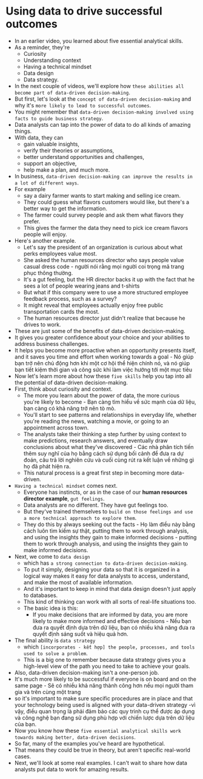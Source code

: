# Using data to drive successful outcomes

- In an earlier video, you learned about five essential analytical skills.
- As a reminder, they're
  - Curiosity
  - Understanding context
  - Having a technical mindset
  - Data design
  - Data strategy.
- In the next couple of videos, we'll explore how `these abilities all become part of data-driven decision-making`.
- But first, let's look at the `concept of data-driven decision-making` and why it's `more likely to lead to successful outcomes`.
- You might remember that `data-driven decision-making involved using facts to guide business strategy`.
- Data analysts can tap into the power of data to do all kinds of amazing things.
- With data, they can
  - gain valuable insights,
  - verify their theories or assumptions,
  - better understand opportunities and challenges,
  - support an objective,
  - help make a plan, and much more.
- In business, `data-driven decision-making can improve the results in a lot of different ways`.
- For example
  - say a dairy farmer wants to start making and selling ice cream.
  - They could guess what flavors customers would like, but there's a better way to get the information.
  - The farmer could survey people and ask them what flavors they prefer.
  - This gives the farmer the data they need to pick ice cream flavors people will enjoy.
- Here's another example.
  - Let's say the president of an organization is curious about what perks employees value most.
  - She asked the human resources director who says people value casual dress code - người nói rằng mọi người coi trọng mã trang phục thông thường.
  - It's a gut feeling, but the HR director backs it up with the fact that he sees a lot of people wearing jeans and t-shirts
  - But what if this company were to use a more structured employee feedback process, such as a survey?
  - It might reveal that employees actually enjoy free public transportation cards the most.
  - The human resources director just didn't realize that because he drives to work.
- These are just some of the benefits of data-driven decision-making.
- It gives you greater confidence about your choice and your abilities to address business challenges.
- It helps you become more proactive when an opportunity presents itself, and it saves you time and effort when working towards a goal - Nó giúp bạn trở nên chủ động hơn khi một cơ hội thể hiện chính nó, và nó giúp bạn tiết kiệm thời gian và công sức khi làm việc hướng tới một mục tiêu
- Now let's learn more about how these `five skills` help you tap into all the potential of data-driven decision-making.
- First, think about curiosity and context.
  - The more you learn about the power of data, the more curious you're likely to become - Bạn càng tìm hiểu về sức mạnh của dữ liệu, bạn càng có khả năng trở nên tò mò.
  - You'll start to see patterns and relationships in everyday life, whether you're reading the news, watching a movie, or going to an appointment across town.
  - The analysts take their thinking a step further by using context to make predictions, research answers, and eventually draw conclusions about what they've discovered - Các nhà phân tích tiến thêm suy nghĩ của họ bằng cách sử dụng bối cảnh để đưa ra dự đoán, câu trả lời nghiên cứu và cuối cùng rút ra kết luận về những gì họ đã phát hiện ra.
  - This natural process is a great first step in becoming more data-driven.
- `Having a technical mindset` comes next.
  - Everyone has instincts, or as in the case of our **human resources director example**, `gut feelings`.
  - Data analysts are no different. They have gut feelings too.
  - But they've trained themselves to `build on those feelings and use a more technical approach to explore them`.
  - They do this by always seeking out the facts - Họ làm điều này bằng cách luôn tìm kiếm sự thật, putting them to work through analysis, and using the insights they gain to make informed decisions - putting them to work through analysis, and using the insights they gain to make informed decisions.
- Next, we come to `data design`
  - which has `a strong connection to data-driven decision-making`.
  - To put it simply, designing your data so that it is organized in a logical way makes it easy for data analysts to access, understand, and make the most of available information.
  - And it's important to keep in mind that data design doesn't just apply to databases.
  - This kind of thinking can work with all sorts of real-life situations too.
  - The basic idea is this:
    - If you make decisions that are informed by data, you are more likely to make more informed and effective decisions - Nếu bạn đưa ra quyết định dựa trên dữ liệu, bạn có nhiều khả năng đưa ra quyết định sáng suốt và hiệu quả hơn.
- The final ability is `data strategy`
  - which `[incorporates - kết hợp] the people, processes, and tools used to solve a problem`.
  - This is a big one to remember because data strategy gives you a high-level view of the path you need to take to achieve your goals.
- Also, data-driven decision-making isn't a one-person job.
- It's much more likely to be successful if everyone is on board and on the same page - Sẽ có nhiều khả năng thành công hơn nếu mọi người tham gia và trên cùng một trang
- so it's important to make sure specific procedures are in place and that your technology being used is aligned with your data-driven strategy -vì vậy, điều quan trọng là phải đảm bảo các quy trình cụ thể được áp dụng và công nghệ bạn đang sử dụng phù hợp với chiến lược dựa trên dữ liệu của bạn.
- Now you know how these `five essential analytical skills work towards making better, data-driven decisions`.
- So far, many of the examples you've heard are hypothetical.
- That means they could be true in theory, but aren't specific real-world cases.
- Next, we'll look at some real examples. I can't wait to share how data analysts put data to work for amazing results.
